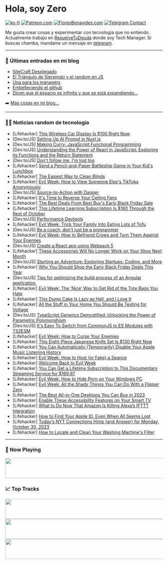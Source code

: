 # Hola, soy Zero

[![ko-fi](https://ko-fi.com/img/githubbutton_sm.svg)](https://ko-fi.com/J3J4N0LUK)
[![Patreon.com](https://img.shields.io/endpoint.svg?url=https%3A%2F%2Fshieldsio-patreon.vercel.app%2Fapi%3Fusername%3Dzerodragon%26type%3Dpatrons&style=for-the-badge)](https://patreon.com/zerodragon)
[![FloresBenavides.com](https://img.shields.io/website?down_message=oops&label=MiBlog&style=for-the-badge&up_message=online&url=https%3A%2F%2Ffloresbenavides.com)](https://floresbenavides.com)
[![Telegram Contact](https://img.shields.io/badge/escr%C3%ADbeme-ZeroDragon-%2326A5E4?style=for-the-badge&logo=telegram)](https://t.me/zerodragon)

Me gusta crear cosas y experimentar con tecnología que no entiendo.
Actualmente trabajo en [ResuelveTuDeuda](http://github.com/resuelve) donde soy Tech Manager.
Si buscas chamba, mandame un mensaje en [telegram](https://t.me/zerodragon).

---

### 📕 Últimas entradas en mi blog
<!-- BLOG-POST-LIST:START -->
- [SiteCraft Desplegado](https://floresbenavides.com/sitecraft-desplegado/)
- [El Triángulo de Sierpinski y el random en JS](https://floresbenavides.com/el-triangulo-de-sierpinski-y-el-random-en-js/)
- [Una para los managers](https://floresbenavides.com/una-para-los-managers/)
- [Embelleciendo el github](https://floresbenavides.com/embelleciendo-el-github/)
- [Dicen que el espacio es infinito y que se está expandiendo…](https://floresbenavides.com/dicen-que-el-espacio-es-infinito-y-que-se-esta-expandiendo/)
<!-- BLOG-POST-LIST:END -->

➡️ [Más cosas en mi blog...](https://floresbenavides.com)

---

### 👨‍💻 Noticias random de tecnología
<!-- TECH-POSTS:START -->
- [Lifehacker] [This Wireless Car Display Is $100 Right Now](https://lifehacker.com/this-wireless-car-display-is-100-right-now-1850968573)
- [Dev.to/JS] [Setting Up AI Prompt in Nuxt.js](https://dev.to/kamruzzaman/setting-up-ai-prompt-in-nuxtjs-16e6)
- [Dev.to/JS] [Making Curry: JavaScript Functional Programming](https://dev.to/oculus42/making-curry-javascript-functional-programming-2d6e)
- [Dev.to/JS] [Understanding the Power of React in JavaScript: Exploring its Functions and the Return Statement](https://dev.to/queenice90/understanding-the-power-of-react-in-javascript-exploring-its-functions-and-the-return-statement-4hia)
- [Dev.to/JS] [Don&#39;t follow me, I&#39;m lost too](https://dev.to/lorainevilches/dont-follow-me-im-lost-too-1l9k)
- [Lifehacker] [Send a Pencil-and-Paper Battleship Game in Your Kid&#39;s Lunchbox](https://lifehacker.com/play-battleship-with-pen-and-paper-rules-1850974186)
- [Lifehacker] [The Easiest Way to Clean Blinds](https://lifehacker.com/quickly-clean-window-blinds-by-wrapping-tongs-in-microf-1788463255)
- [Lifehacker] [Evil Week: How to View Someone Else&#39;s TikToks Anonymously](https://lifehacker.com/evil-week-how-to-view-someone-elses-tiktoks-anonymousl-1850973668)
- [Dev.to/JS] [Source-to-Action with Dagger](https://dev.to/trustacks/source-to-action-with-dagger-3km0)
- [Lifehacker] [It&#39;s Time to Reverse Your Ceiling Fans](https://lifehacker.com/its-time-to-reverse-your-ceiling-fans-1850973629)
- [Lifehacker] [The Best Deals From Best Buy&#39;s Early Black Friday Sale](https://lifehacker.com/best-buys-black-friday-calendar-1850942632)
- [Lifehacker] [This Lifetime Learning Subscription Is $160 Through the Rest of October](https://lifehacker.com/this-lifetime-learning-subscription-is-160-through-the-1850968565)
- [Dev.to/JS] [Performance Devtools](https://dev.to/ajay-8192/performance-devtools-3d1c)
- [Lifehacker] [Evil Week: Trick Your Family Into Eating Lots of Tofu](https://lifehacker.com/evil-week-trick-your-family-into-eating-lots-of-tofu-1850973486)
- [Dev.to/JS] [Be a coach; don&#39;t just be a programmer](https://dev.to/codewithshahan/dont-just-a-programmer-be-a-coach-1b2l)
- [Lifehacker] [Evil Week: How to Befriend Crows and Turn Them Against Your Enemies](https://lifehacker.com/how-to-befriend-crows-and-turn-them-against-your-enemie-1849393502)
- [Dev.to/JS] [Create a React app using Webpack 5](https://dev.to/ajay-8192/create-a-react-app-using-webpack-5-afl)
- [Lifehacker] [These Accessories Will No Longer Work on Your Xbox Next Month](https://lifehacker.com/these-accessories-will-no-longer-work-on-your-xbox-next-1850972910)
- [Dev.to/JS] [Starting an Adventure: Exploring Startups, Coding, and More](https://dev.to/kamesh_dev/starting-an-adventure-exploring-startups-coding-and-more-3lkg)
- [Lifehacker] [Why You Should Shop the Early Black Friday Deals This Year](https://lifehacker.com/why-you-should-shop-the-early-black-friday-deals-this-y-1850972779)
- [Dev.to/JS] [Tips for optimizing the build process of an Angular application.](https://dev.to/balajipatnam/tips-for-optimizing-the-build-process-of-an-angular-application-40hg)
- [Lifehacker] [Evil Week: The ‘Nice’ Way to Get Rid of the Tote Bags You Hate](https://lifehacker.com/the-nice-way-to-get-rid-of-the-tote-bags-you-hate-1849874545)
- [Lifehacker] [This Dump Cake Is Lazy as Hell, and I Love It](https://lifehacker.com/easy-peach-dump-cake-recipe-1850972867)
- [Lifehacker] [All the Stuff in Your Home You Should Be Testing for Voltage](https://lifehacker.com/all-the-stuff-in-your-home-you-should-be-testing-for-vo-1850972788)
- [Dev.to/JS] [TypeScript Generics Demystified: Unlocking the Power of Parametric Polymorphism](https://dev.to/baransel/typescript-generics-demystified-unlocking-the-power-of-parametric-polymorphism-742)
- [Dev.to/JS] [It&#39;s Easy To Switch from CommonJS to ES Modules with TS2ESM](https://dev.to/typescripttv/its-easy-to-switch-from-commonjs-to-es-modules-with-ts2esm-4chg)
- [Lifehacker] [Evil Week: How to Curse Your Enemies](https://lifehacker.com/how-to-curse-your-enemies-1849791469)
- [Lifehacker] [This Eight-Piece Japanese Knife Set Is $130 Right Now](https://lifehacker.com/this-eight-piece-japanese-knife-set-is-130-right-now-1850968556)
- [Lifehacker] [You Can Automatically &lpar;Temporarily&rpar; Disable Your Apple Music Listening History](https://lifehacker.com/you-can-automatically-temporarily-disable-your-apple-1850769572)
- [Lifehacker] [Evil Week: How to Host &lpar;or Fake&rpar; a Seance](https://lifehacker.com/how-to-host-or-fake-a-seance-1850462231)
- [Lifehacker] [Welcome Back to Evil Week](https://lifehacker.com/welcome-back-to-evil-week-1850972262)
- [Lifehacker] [You Can Get a Lifetime Subscription to This Documentary Streaming Service for $169.97](https://lifehacker.com/you-can-get-a-lifetime-subscription-to-this-documentary-1850968516)
- [Lifehacker] [Evil Week: How to Hide Porn on Your Windows PC](https://lifehacker.com/how-to-hide-porn-on-your-windows-pc-1845511290)
- [Lifehacker] [Evil Week: All the Shady Things You Can Do With a Flipper Zero](https://lifehacker.com/evil-week-all-the-shady-things-you-can-do-with-a-flipp-1850968904)
- [Lifehacker] [The Best All-in-One Desktops You Can Buy in 2023](https://lifehacker.com/the-best-all-in-one-desktops-1850968043)
- [Lifehacker] [Enable These Accessibility Features on Your Smart TV](https://lifehacker.com/enable-these-accessibility-features-on-your-smart-tv-1850967222)
- [Lifehacker] [What to Do Now That Amazon Is Killing Alexa’s IFTTT Integration](https://lifehacker.com/what-to-do-now-that-amazon-is-killing-alexa-s-ifttt-int-1850967474)
- [Lifehacker] [How to Find Your Apple ID, Even When All Seems Lost](https://lifehacker.com/how-to-find-your-apple-id-even-when-all-seems-lost-1850959114)
- [Lifehacker] [Today’s NYT Connections Hints &lpar;and Answer&rpar; for Monday, October 30, 2023](https://lifehacker.com/nyt-connections-answer-today-october-30-2023-1850968521)
- [Lifehacker] [How to Locate and Clean Your Washing Machine&#39;s Filter](https://lifehacker.com/how-to-locate-and-clean-your-washing-machines-filter-1850968382)<!-- TECH-POSTS:END -->

---

### 🎵 Now Playing
<a href="https://spotify-now-playing-dun.vercel.app/now-playing?open"><img src="https://spotify-now-playing-dun.vercel.app/now-playing" width="540" height="64"></a>

### 📈 Top Tracks
<a href="https://spotify-now-playing-dun.vercel.app/top-tracks?i=1&open"><img src="https://spotify-now-playing-dun.vercel.app/top-tracks?i=1" width="540" height="64"></a>
<a href="https://spotify-now-playing-dun.vercel.app/top-tracks?i=2&open"><img src="https://spotify-now-playing-dun.vercel.app/top-tracks?i=2" width="540" height="64"></a>
<a href="https://spotify-now-playing-dun.vercel.app/top-tracks?i=3&open"><img src="https://spotify-now-playing-dun.vercel.app/top-tracks?i=3" width="540" height="64"></a>
